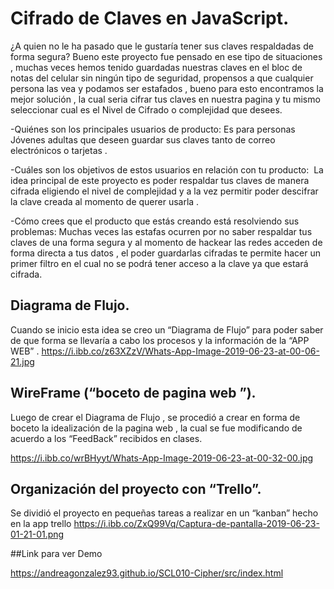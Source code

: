 # Cifrado de Claves en JavaScript.

¿A quien no le ha pasado que le gustaría tener sus claves respaldadas de forma segura? 
Bueno este proyecto fue pensado en ese tipo de situaciones , muchas veces hemos tenido guardadas nuestras claves en el bloc de notas del celular sin ningún tipo de seguridad, propensos a que cualquier persona las vea y podamos ser estafados , bueno para esto encontramos la mejor solución , la cual seria cifrar tus claves en nuestra pagina y tu mismo seleccionar  cual es el Nivel de Cifrado o complejidad que desees. 

-Quiénes son los principales usuarios de producto: 
 Es para personas Jóvenes adultas que deseen guardar sus claves tanto de      correo electrónicos o tarjetas .

-Cuáles son los objetivos de estos usuarios en relación con tu producto: 
 La idea principal de este proyecto es poder respaldar tus claves de manera  cifrada  eligiendo el nivel de complejidad y a la vez permitir poder descifrar la clave creada al momento de querer usarla .

-Cómo crees que el producto que estás creando está resolviendo sus problemas:
 Muchas veces las estafas ocurren por no saber respaldar tus claves de una forma segura y al momento de hackear las redes acceden de forma directa a tus datos , el poder guardarlas cifradas te permite hacer un primer filtro en el cual no se podrá tener acceso a la clave ya que estará cifrada.

## Diagrama de Flujo.

Cuando se inicio esta idea se creo un “Diagrama de Flujo” para poder saber de que forma se llevaría a cabo  los procesos y la información de la “APP WEB” .
https://i.ibb.co/z63XZzV/Whats-App-Image-2019-06-23-at-00-06-21.jpg

## WireFrame (“boceto de pagina web ”). 

Luego de crear el Diagrama de Flujo , se procedió a crear en forma de boceto la idealización de la pagina web , la cual se fue modificando de acuerdo a los “FeedBack” recibidos en clases.

https://i.ibb.co/wrBHyyt/Whats-App-Image-2019-06-23-at-00-32-00.jpg

## Organización del proyecto con “Trello”.

Se dividió el proyecto en pequeñas tareas a realizar en un “kanban” hecho en la app trello
https://i.ibb.co/ZxQ99Vq/Captura-de-pantalla-2019-06-23-01-21-01.png

##Link para ver Demo

https://andreagonzalez93.github.io/SCL010-Cipher/src/index.html


